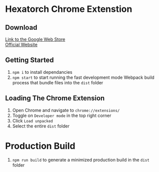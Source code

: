# Hexatorch Chrome Extenstion

## Download
[Link to the Google Web Store](https://chrome.google.com/webstore/detail/hexatorch/hmganhlloociacleeplakhknjgoncbae/related?hl=en&authuser=5)  
[Official Website](https://www.hexatorch.xyz/)

## Getting Started

1. `npm i` to install dependancies
2. `npm start` to start running the fast development mode Webpack build process that bundle files into the `dist` folder

## Loading The Chrome Extension

1. Open Chrome and navigate to `chrome://extensions/`
2. Toggle on `Developer mode` in the top right corner
3. Click `Load unpacked`
4. Select the entire `dist` folder

# Production Build

1. `npm run build` to generate a minimized production build in the `dist` folder
